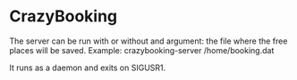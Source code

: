 # CrazyBooking

The server can be run with or without and argument: the file where the free places will be saved.
Example: 	crazybooking-server /home/booking.dat

It runs as a daemon and exits on SIGUSR1.
